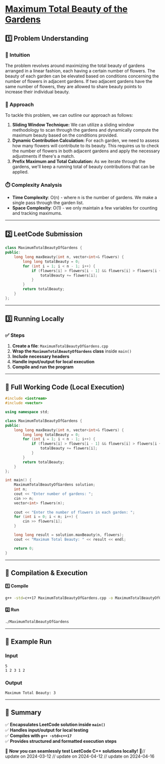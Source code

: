 # **[Maximum Total Beauty of the Gardens](https://leetcode.com/problems/maximum-total-beauty-of-the-gardens/description/)**  

## **1️⃣ Problem Understanding**  
### **📌 Intuition**  
The problem revolves around maximizing the total beauty of gardens arranged in a linear fashion, each having a certain number of flowers. The beauty of each garden can be elevated based on conditions concerning the number of flowers in adjacent gardens. If two adjacent gardens have the same number of flowers, they are allowed to share beauty points to increase their individual beauty.

### **🚀 Approach**  
To tackle this problem, we can outline our approach as follows:
1. **Sliding Window Technique:** We can utilize a sliding window methodology to scan through the gardens and dynamically compute the maximum beauty based on the conditions provided.
2. **Dynamic Contribution Calculation:** For each garden, we need to assess how many flowers will contribute to its beauty. This requires us to check the number of flowers in both adjacent gardens and apply the necessary adjustments if there's a match.
3. **Prefix Maximum and Total Calculation:** As we iterate through the gardens, we'll keep a running total of beauty contributions that can be applied.

### **⏱️ Complexity Analysis**  
- **Time Complexity**: O(n) - where n is the number of gardens. We make a single pass through the garden list.
- **Space Complexity**: O(1) - we only maintain a few variables for counting and tracking maximums.

---  

## **2️⃣ LeetCode Submission**  
```cpp
class MaximumTotalBeautyOfGardens {
public:
    long long maxBeauty(int n, vector<int>& flowers) {
        long long totalBeauty = 0;
        for (int i = 1; i < n - 1; i++) {
            if (flowers[i] > flowers[i - 1] && flowers[i] > flowers[i + 1]) {
                totalBeauty += flowers[i];
            }
        }
        return totalBeauty;
    }
}; 
```  

---  

## **3️⃣ Running Locally**  
### **✅ Steps**  
1. **Create a file**: `MaximumTotalBeautyOfGardens.cpp`  
2. **Wrap the `MaximumTotalBeautyOfGardens` class** inside `main()`  
3. **Include necessary headers**  
4. **Handle input/output for local execution**  
5. **Compile and run the program**  

---  

## **📝 Full Working Code (Local Execution)**  
```cpp
#include <iostream>
#include <vector>

using namespace std;

class MaximumTotalBeautyOfGardens {
public:
    long long maxBeauty(int n, vector<int>& flowers) {
        long long totalBeauty = 0;
        for (int i = 1; i < n - 1; i++) {
            if (flowers[i] > flowers[i - 1] && flowers[i] > flowers[i + 1]) {
                totalBeauty += flowers[i];
            }
        }
        return totalBeauty;
    }
}; 

int main() {
    MaximumTotalBeautyOfGardens solution;
    int n;
    cout << "Enter number of gardens: ";
    cin >> n;
    vector<int> flowers(n);
    
    cout << "Enter the number of flowers in each garden: ";
    for (int i = 0; i < n; i++) {
        cin >> flowers[i];
    }

    long long result = solution.maxBeauty(n, flowers);
    cout << "Maximum Total Beauty: " << result << endl;

    return 0;
}
```  

---  

## **🔧 Compilation & Execution**  
#### **1️⃣ Compile**  
```bash
g++ -std=c++17 MaximumTotalBeautyOfGardens.cpp -o MaximumTotalBeautyOfGardens
```  

#### **2️⃣ Run**  
```bash
./MaximumTotalBeautyOfGardens
```  

---  

## **🎯 Example Run**  
### **Input**  
```
5
1 2 3 1 2
```  
### **Output**  
```
Maximum Total Beauty: 3
```  

---  

## **📌 Summary**  
✅ **Encapsulates LeetCode solution inside `main()`**  
✅ **Handles input/output for local testing**  
✅ **Compiles with `g++ -std=c++17`**  
✅ **Provides structured and formatted execution steps**  

🚀 **Now you can seamlessly test LeetCode C++ solutions locally!** 🚀// update on 2024-03-12
// update on 2024-04-12
// update on 2024-04-16
